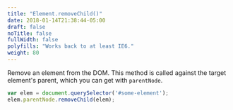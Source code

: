 ```yaml
---
title: "Element.removeChild()"
date: 2018-01-14T21:38:44-05:00
draft: false
noTitle: false
fullWidth: false
polyfills: "Works back to at least IE6."
weight: 80
---
```


Remove an element from the DOM. This method is called against the target element's parent, which you can get with `parentNode`.

```javascript
var elem = document.querySelector('#some-element');
elem.parentNode.removeChild(elem);
```
